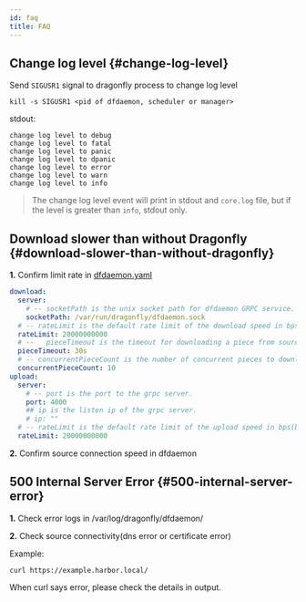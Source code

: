 ```yaml
---
id: faq
title: FAQ
---
```


## Change log level {#change-log-level}

Send `SIGUSR1` signal to dragonfly process to change log level

```shell
kill -s SIGUSR1 <pid of dfdaemon, scheduler or manager>
```

stdout:

```text
change log level to debug
change log level to fatal
change log level to panic
change log level to dpanic
change log level to error
change log level to warn
change log level to info
```

> The change log level event will print in stdout and `core.log` file, but if the level is greater than `info`, stdout only.

## Download slower than without Dragonfly {#download-slower-than-without-dragonfly}

**1.** Confirm limit rate in [dfdaemon.yaml](./reference/configuration/dfdaemon.md)

```yaml
download:
  server:
    # -- socketPath is the unix socket path for dfdaemon GRPC service.
    socketPath: /var/run/dragonfly/dfdaemon.sock
  # -- rateLimit is the default rate limit of the download speed in bps(bytes per second), default is 20Gbps.
  rateLimit: 20000000000
  # --   pieceTimeout is the timeout for downloading a piece from source.
  pieceTimeout: 30s
  # -- concurrentPieceCount is the number of concurrent pieces to download.
  concurrentPieceCount: 10
upload:
  server:
    # -- port is the port to the grpc server.
    port: 4000
    ## ip is the listen ip of the grpc server.
    # ip: ""
  # -- rateLimit is the default rate limit of the upload speed in bps(bytes per second), default is 20Gbps.
  rateLimit: 20000000000
```

**2.** Confirm source connection speed in dfdaemon

## 500 Internal Server Error {#500-internal-server-error}

**1.** Check error logs in /var/log/dragonfly/dfdaemon/

**2.** Check source connectivity(dns error or certificate error)

Example:

```shell
curl https://example.harbor.local/
```

When curl says error, please check the details in output.
